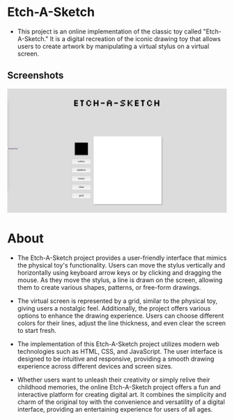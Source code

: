 # Etch-A-Sketch
- This project is an online implementation of the classic toy called "Etch-A-Sketch." It is a digital recreation of the iconic drawing toy that allows users to create artwork by manipulating a virtual stylus on a virtual screen.

## Screenshots

![App Screenshot](https://github.com/bogdanblare/Etch-A-Sketch/blob/main/screenshot.png?raw=true)

# About

- The Etch-A-Sketch project provides a user-friendly interface that mimics the physical toy's functionality. Users can move the stylus vertically and horizontally using keyboard arrow keys or by clicking and dragging the mouse. As they move the stylus, a line is drawn on the screen, allowing them to create various shapes, patterns, or free-form drawings.

- The virtual screen is represented by a grid, similar to the physical toy, giving users a nostalgic feel. Additionally, the project offers various options to enhance the drawing experience. Users can choose different colors for their lines, adjust the line thickness, and even clear the screen to start fresh.

- The implementation of this Etch-A-Sketch project utilizes modern web technologies such as HTML, CSS, and JavaScript. The user interface is designed to be intuitive and responsive, providing a smooth drawing experience across different devices and screen sizes.

- Whether users want to unleash their creativity or simply relive their childhood memories, the online Etch-A-Sketch project offers a fun and interactive platform for creating digital art. It combines the simplicity and charm of the original toy with the convenience and versatility of a digital interface, providing an entertaining experience for users of all ages.
